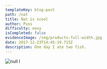 ```yaml
---
templateKey: blog-post
path: /nat
title: Nat is scool
author: Puss
difficulty: easy
isCompleted: false
evidenceImage: /img/products-full-width.jpg
date: 2017-12-23T14:45:19.715Z
description: One day I ate two fish.
---
```

![null](/img/flamingo.jpg)
I
